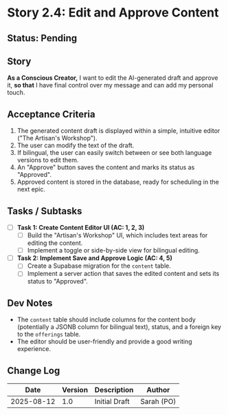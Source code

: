 # Story 2.4: Edit and Approve Content

## Status: Pending

## Story
**As a Conscious Creator,** I want to edit the AI-generated draft and approve it, **so that** I have final control over my message and can add my personal touch.

## Acceptance Criteria
1.  The generated content draft is displayed within a simple, intuitive editor ("The Artisan's Workshop").
2.  The user can modify the text of the draft.
3.  If bilingual, the user can easily switch between or see both language versions to edit them.
4.  An "Approve" button saves the content and marks its status as "Approved".
5.  Approved content is stored in the database, ready for scheduling in the next epic.

## Tasks / Subtasks
- [ ] **Task 1: Create Content Editor UI (AC: 1, 2, 3)**
    - [ ] Build the "Artisan's Workshop" UI, which includes text areas for editing the content.
    - [ ] Implement a toggle or side-by-side view for bilingual editing.
- [ ] **Task 2: Implement Save and Approve Logic (AC: 4, 5)**
    - [ ] Create a Supabase migration for the `content` table.
    - [ ] Implement a server action that saves the edited content and sets its status to "Approved".

## Dev Notes
*   The `content` table should include columns for the content body (potentially a JSONB column for bilingual text), status, and a foreign key to the `offerings` table.
*   The editor should be user-friendly and provide a good writing experience.

## Change Log
| Date | Version | Description | Author |
| --- | --- | --- | --- |
| 2025-08-12 | 1.0 | Initial Draft | Sarah (PO) |
